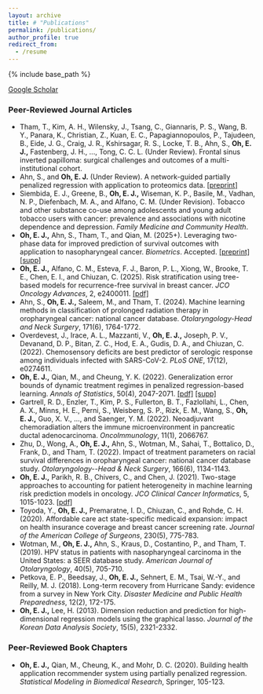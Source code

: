 ```yaml
---
layout: archive
title: # "Publications"
permalink: /publications/
author_profile: true
redirect_from:
  - /resume
---
```


{% include base_path %}

[Google Scholar](https://scholar.google.com/citations?user=zpclPhcAAAAJ&hl=en)

### Peer-Reviewed Journal Articles
* Tham, T., Kim, A. H., Wilensky, J., Tsang, C., Giannaris, P. S., Wang, B. Y., Panara, K., Christian, Z., Kuan, E. C., Papagiannopoulos, P., Tajudeen, B., Eide, J. G., Craig, J. R., Kshirsagar, R. S., Locke, T. B., Ahn, S., __Oh, E. J.,__ Fastenberg, J. H., ..., Tong, C. C. L. (Under Review). Frontal sinus inverted papilloma: surgical challenges and outcomes of a multi-institutional cohort.
* Ahn, S., and __Oh, E. J.__ (Under Review). A network-guided partially penalized regression with application to proteomics data. [[preprint]](https://arxiv.org/pdf/2505.22986)
* Siembida, E. J., Greene, B., __Oh, E. J.,__ Wiseman, K. P., Basile, M., Vadhan, N. P., Diefenbach, M. A., and Alfano, C. M. (Under Revision). Tobacco and other substance co-use among adolescents and young adult tobacco users with cancer: prevalence and associations with nicotine dependence and depression. _Family Medicine and Community Health_.
* __Oh, E. J.,__ Ahn, S., Tham, T., and Qian, M. (2025+). Leveraging two-phase data for improved prediction of survival outcomes with application to nasopharyngeal cancer. _Biometrics_. Accepted. [[preprint]](https://arxiv.org/pdf/2503.16732) [[supp]](https://oheunj.github.io/files/BIOM_SuppMaterials_TwoPhaseSurv.pdf)
* __Oh, E. J.,__ Alfano, C. M., Esteva, F. J., Baron, P. L., Xiong, W., Brooke, T. E., Chen, E. I., and  Chiuzan, C. (2025). Risk stratification using tree-based models for recurrence-free survival in breast cancer. _JCO Oncology Advances_, 2, e2400011. [[pdf]](https://ascopubs.org/doi/pdfdirect/10.1200/OA.24.00011)
* Ahn, S., __Oh, E. J.,__ Saleem, M., and Tham, T. (2024). Machine learning methods in classification of prolonged radiation therapy in oropharyngeal cancer: national cancer database. _Otolaryngology-Head and Neck Surgery_, 171(6), 1764-1772.
* Overdevest, J., Irace, A. L., Mazzanti, V., __Oh, E. J.,__ Joseph, P. V., Devanand, D. P., Bitan, Z. C., Hod, E. A., Gudis, D. A., and Chiuzan, C. (2022). Chemosensory deficits are best predictor of serologic response among individuals infected with SARS-CoV-2. _PLoS ONE_, 17(12), e0274611.
* __Oh, E. J.,__ Qian, M., and Cheung, Y. K. (2022). Generalization error bounds of dynamic treatment regimes in penalized regression-based learning. _Annals of Statistics_, 50(4), 2047-2071. [[pdf]](https://par.nsf.gov/servlets/purl/10429985) [[supp]](https://oheunj.github.io/files/GenErrorBounds_supp.pdf)
* Gartrell, R. D., Enzler, T., Kim, P. S., Fullerton, B. T., Fazlollahi, L., Chen, A. X., Minns, H. E., Perni, S., Weisberg, S. P., Rizk, E. M., Wang, S., __Oh, E. J.,__ Guo, X. V., ..., and Saenger, Y. M. (2022). Neoadjuvant chemoradiation alters the immune microenvironment in pancreatic ductal adenocarcinoma. _OncoImmunology_, 11(1), 2066767.
* Zhu, D., Wong, A., __Oh, E. J.,__ Ahn, S., Wotman, M., Sahai, T., Bottalico, D., Frank, D., and Tham, T. (2022). Impact of treatment parameters on racial survival differences in oropharyngeal cancer: national cancer database study. _Otolaryngology--Head & Neck Surgery_, 166(6), 1134-1143.
* __Oh, E. J.,__ Parikh, R. B., Chivers, C., and Chen, J. (2021). Two-stage approaches to accounting for patient heterogeneity in machine learning risk prediction models in oncology. _JCO Clinical Cancer Informatics_, 5, 1015-1023. [[pdf]](https://pmc.ncbi.nlm.nih.gov/articles/PMC8812620/pdf/cci-5-cci.21.00077.pdf)
* Toyoda, Y., __Oh, E. J.,__ Premaratne, I. D., Chiuzan, C., and Rohde, C. H. (2020). Affordable care act state-specific medicaid expansion: impact on health insurance coverage and breast cancer screening rate. _Journal of the American College of Surgeons_, 230(5), 775-783.
* Wotman, M., __Oh, E. J.,__ Ahn, S., Kraus, D., Costantino, P., and Tham, T. (2019). HPV status in patients with nasopharyngeal carcinoma in the United States: a SEER database study. _American Journal of Otolaryngology_, 40(5), 705-710.
* Petkova, E. P., Beedsay, J., __Oh, E. J.,__ Sehnert, E. M., Tsai, W.-Y., and Reilly, M. J. (2018). Long-term recovery from Hurricane Sandy: evidence from a survey in New York City. _Disaster Medicine and Public Health Preparedness_, 12(2), 172-175.
* __Oh, E. J.,__ Lee, H. (2013). Dimension reduction and prediction for high-dimensional regression models using the graphical lasso. _Journal of the Korean Data Analysis Society_, 15(5), 2321-2332.


### Peer-Reviewed Book Chapters
* __Oh, E. J.,__ Qian, M., Cheung, K., and Mohr, D. C. (2020). Building health application recommender system using partially penalized regression. _Statistical Modeling in Biomedical Research_, Springer, 105-123.


 
